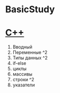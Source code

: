 # BasicStudy

[C++](http://www.ex.ua/80383990)
============

1. Вводный
2. Переменные ^2
3. Типы данных ^2
4. if-else
5. циклы
6. массивы
7. строки ^2
8. указатели